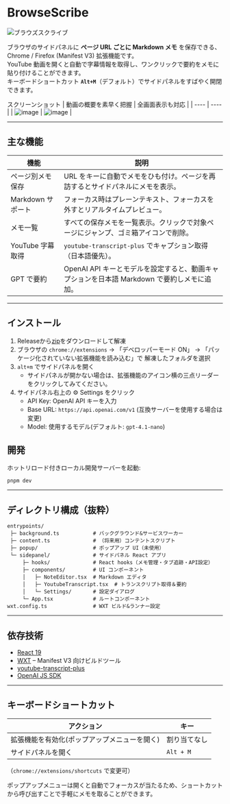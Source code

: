 # BrowseScribe

![ブラウズスクライブ](https://github.com/user-attachments/assets/0ec1aacf-91f1-4363-b06d-aac953585b00)


ブラウザのサイドパネルに **ページ URL ごとに Markdown メモ** を保存できる、Chrome / Firefox (Manifest V3) 拡張機能です。  
YouTube 動画を開くと自動で字幕情報を取得し、ワンクリックで要約をメモに貼り付けることができます。  
キーボードショートカット **`Alt+M`**（デフォルト）でサイドパネルをすばやく開閉できます。

スクリーンショット
| 動画の概要を素早く把握 | 全画面表示も対応 |
| ---- | ---- |
| ![image](https://github.com/user-attachments/assets/956d9576-e453-4e3b-b088-90236e74285e) | ![image](https://github.com/user-attachments/assets/beded390-99b0-4a76-89ff-a2e3cf30f44e) |






---

## 主な機能

| 機能 | 説明 |
|------|------|
| ページ別メモ保存 | URL をキーに自動でメモをひも付け。ページを再訪するとサイドパネルにメモを表示。 |
| Markdown サポート | フォーカス時はプレーンテキスト、フォーカスを外すとリアルタイムプレビュー。 |
| メモ一覧 | すべての保存メモを一覧表示。クリックで対象ページにジャンプ、ゴミ箱アイコンで削除。 |
| YouTube 字幕取得 | `youtube-transcript-plus` でキャプション取得（日本語優先）。 |
| GPT で要約 | OpenAI API キーとモデルを設定すると、動画キャプションを日本語 Markdown で要約しメモに追加。 |

---

## インストール

1. Releaseから[zip](https://github.com/KentoAdachi/browse-scribe/releases/download/v0.0.2/browse-scribe-0.0.2-chrome.zip)をダウンロードして解凍
2. ブラウザの `chrome://extensions` → 「デベロッパーモード ON」 → 「パッケージ化されていない拡張機能を読み込む」で 解凍したフォルダを選択
3. `alt+m` でサイドパネルを開く
   - サイドパネルが開かない場合は、拡張機能のアイコン横の三点リーダーをクリックしてみてください。
4. サイドパネル右上の ⚙️ Settings をクリック
   - API Key: OpenAI API キーを入力
   - Base URL: `https://api.openai.com/v1` (互換サーバーを使用する場合は変更)
   - Model: 使用するモデル(デフォルト: `gpt-4.1-nano`)

## 開発

ホットリロード付きローカル開発サーバーを起動:

```
pnpm dev
```

---

## ディレクトリ構成（抜粋）

```
entrypoints/
 ├─ background.ts           # バックグラウンド&サービスワーカー
 ├─ content.ts              # （将来用）コンテントスクリプト
 ├─ popup/                  # ポップアップ UI（未使用）
 └─ sidepanel/              # サイドパネル React アプリ
     ├─ hooks/              # React hooks（メモ管理・タブ追跡・API設定）
     ├─ components/         # UI コンポーネント
     │   ├─ NoteEditor.tsx  # Markdown エディタ
     │   ├─ YoutubeTranscript.tsx  # トランスクリプト取得＆要約
     │   └─ Settings/       # 設定ダイアログ
     └─ App.tsx             # ルートコンポーネント
wxt.config.ts               # WXT ビルド&ランナー設定
```

---

## 依存技術

- [React 19](https://react.dev/)
- [WXT](https://wxt.dev/) – Manifest V3 向けビルドツール
- [youtube-transcript-plus](https://www.npmjs.com/package/youtube-transcript-plus)
- [OpenAI JS SDK](https://github.com/openai/openai-node)

---

## キーボードショートカット

| アクション | キー |
|------------|------|
| 拡張機能を有効化(ポップアップメニューを開く) | 割り当てなし |
| サイドパネルを開く | `Alt + M` |

（`chrome://extensions/shortcuts` で変更可）

ポップアップメニューは開くと自動でフォーカスが当たるため、ショートカットから呼び出すことで手軽にメモを取ることができます。

